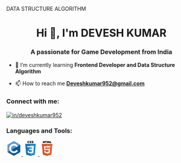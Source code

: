 DATA STRUCTURE ALGORITHM
<h1 align="center">Hi 👋, I'm DEVESH KUMAR</h1>
<h3 align="center">A passionate for Game Development from India</h3>

- 🌱 I’m currently learning **Frontend Developer and Data Structure Algorithm**

- 📫 How to reach me **Deveshkumar952@gmail.com**

<h3 align="left">Connect with me:</h3>
<p align="left">
<a href="https://linkedin.com/in/in/deveshkumar952" target="blank"><img align="center" src="https://raw.githubusercontent.com/rahuldkjain/github-profile-readme-generator/master/src/images/icons/Social/linked-in-alt.svg" alt="in/deveshkumar952" height="30" width="40" /></a>
</p>

<h3 align="left">Languages and Tools:</h3>
<p align="left"> <a href="https://www.cprogramming.com/" target="_blank" rel="noreferrer"> <img src="https://raw.githubusercontent.com/devicons/devicon/master/icons/c/c-original.svg" alt="c" width="40" height="40"/> </a> <a href="https://www.w3schools.com/css/" target="_blank" rel="noreferrer"> <img src="https://raw.githubusercontent.com/devicons/devicon/master/icons/css3/css3-original-wordmark.svg" alt="css3" width="40" height="40"/> </a> <a href="https://www.w3.org/html/" target="_blank" rel="noreferrer"> <img src="https://raw.githubusercontent.com/devicons/devicon/master/icons/html5/html5-original-wordmark.svg" alt="html5" width="40" height="40"/> </a> </p>
